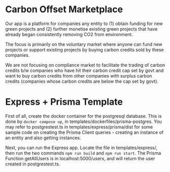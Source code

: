 # Carbon Offset Marketplace

Our app is a platform for companies any entity to (1) obtain funding for new green projects and (2) further monetise existing green projects that have already began consistently removing CO2 from environment.

The focus is primarily on the voluntary market where anyone can fund new projects or support existing projects by buying carbon credits sold by these companies.

We are not focusing on compliance market to facilitate the trading of carbon credits b/w companies who have hit their carbon credit cap set by govt and want to buy carbon credits from other companies with surplus carbon credits (companies whose carbon credits are below the cap set by govt).

# Express + Prisma Template

First of all, create the docker container for the postgresql database.
This is done by ```docker compose up```, in templates/dockerfiles/prisma-postgres.
You may refer to postgrestest.ts in templates/express/prisma/dist for some sample code on creating the Prisma Client queries - creating an instance of an entity and also getting instances.

Next, you can run the Express app. Locate the file in templates/express/, then run the two commands ```npm run build``` and ```npm run start```.
The Prisma Function getAllUsers is in localhost:5000/users, and will return the user created in postgrestest.ts.